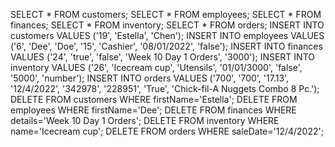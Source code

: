 SELECT * FROM customers;
SELECT * FROM employees;
SELECT * FROM finances;
SELECT * FROM inventory;
SELECT * FROM orders;
INSERT INTO customers VALUES ('19', 'Estella', 'Chen');
INSERT INTO employees VALUES ('6', 'Dee', 'Doe', '15', 'Cashier', '08/01/2022', 'false');
INSERT INTO finances VALUES ('24', 'true', 'false', 'Week 10 Day 1 Orders', '3000');
INSERT INTO inventory VALUES ('26', 'Icecream cup', 'Utensils', '01/01/3000', 'false', '5000', 'number');
INSERT INTO orders VALUES ('700', '700', '17.13', '12/4/2022', '342978', '228951', 'True', 'Chick-fil-A Nuggets  Combo 8 Pc.');
DELETE FROM customers WHERE firstName='Estella';
DELETE FROM employees WHERE firstName='Dee';
DELETE FROM finances WHERE details='Week 10 Day 1 Orders';
DELETE FROM inventory WHERE name='Icecream cup';
DELETE FROM orders WHERE saleDate='12/4/2022';